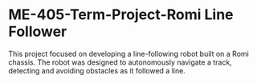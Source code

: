 # ME-405-Term-Project-Romi Line Follower
This project focused on developing a line-following robot built on a Romi chassis. The robot was designed to autonomously navigate a track, detecting and avoiding obstacles as it followed a line. 
